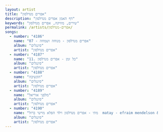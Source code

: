 ```yaml
---
layout: artist
title: "אפרים מנדלסון"
description: "דף האמן אפרים מנדלסון"
keywords: "שירים, מוזיקה, אפרים מנדלסון"
permalink: /artists/אפרים-מנדלסון/
songs:
  - number: "4186"
    name: "07 - אפרים מנדלסון - מנוחה ושמחה"
    album: "סינגלים"
    artist: "אפרים מנדלסון"
  - number: "4187"
    name: "11. כל זמן - אפרים מנדלסון"
    album: "סינגלים"
    artist: "אפרים מנדלסון"
  - number: "4188"
    name: "הקשיבה"
    album: "סינגלים"
    artist: "אפרים מנדלסון"
  - number: "4189"
    name: "מלפני אוריאל"
    album: "סינגלים"
    artist: "אפרים מנדלסון"
  - number: "4190"
    name: "מתי - אפרים מנדלסון וילד הפלא מוישי ברזל  matay - efraim mendelson & moyshi barzel"
    album: "סינגלים"
    artist: "אפרים מנדלסון"
---
```

